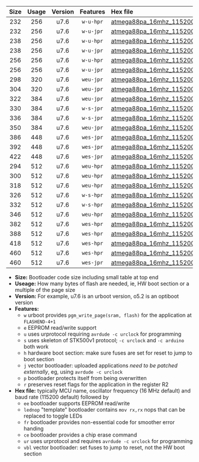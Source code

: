 |Size|Usage|Version|Features|Hex file|
|:-:|:-:|:-:|:-:|:--|
|232|256|u7.6|`w-u-hpr`|[atmega88pa_16mhz_115200bps_ur.hex](https://raw.githubusercontent.com/stefanrueger/urboot/main/bootloaders/atmega88pa/fcpu_16mhz/115200_bps/atmega88pa_16mhz_115200bps_ur.hex)|
|232|256|u7.6|`w-u-jpr`|[atmega88pa_16mhz_115200bps_ur_vbl.hex](https://raw.githubusercontent.com/stefanrueger/urboot/main/bootloaders/atmega88pa/fcpu_16mhz/115200_bps/atmega88pa_16mhz_115200bps_ur_vbl.hex)|
|238|256|u7.6|`w-u-hpr`|[atmega88pa_16mhz_115200bps_lednop_ur.hex](https://raw.githubusercontent.com/stefanrueger/urboot/main/bootloaders/atmega88pa/fcpu_16mhz/115200_bps/atmega88pa_16mhz_115200bps_lednop_ur.hex)|
|238|256|u7.6|`w-u-jpr`|[atmega88pa_16mhz_115200bps_lednop_ur_vbl.hex](https://raw.githubusercontent.com/stefanrueger/urboot/main/bootloaders/atmega88pa/fcpu_16mhz/115200_bps/atmega88pa_16mhz_115200bps_lednop_ur_vbl.hex)|
|256|256|u7.6|`w-u-hpr`|[atmega88pa_16mhz_115200bps_lednop_fr_ur.hex](https://raw.githubusercontent.com/stefanrueger/urboot/main/bootloaders/atmega88pa/fcpu_16mhz/115200_bps/atmega88pa_16mhz_115200bps_lednop_fr_ur.hex)|
|256|256|u7.6|`w-u-jpr`|[atmega88pa_16mhz_115200bps_lednop_fr_ur_vbl.hex](https://raw.githubusercontent.com/stefanrueger/urboot/main/bootloaders/atmega88pa/fcpu_16mhz/115200_bps/atmega88pa_16mhz_115200bps_lednop_fr_ur_vbl.hex)|
|298|320|u7.6|`weu-jpr`|[atmega88pa_16mhz_115200bps_ee_ur_vbl.hex](https://raw.githubusercontent.com/stefanrueger/urboot/main/bootloaders/atmega88pa/fcpu_16mhz/115200_bps/atmega88pa_16mhz_115200bps_ee_ur_vbl.hex)|
|304|320|u7.6|`weu-jpr`|[atmega88pa_16mhz_115200bps_ee_lednop_ur_vbl.hex](https://raw.githubusercontent.com/stefanrueger/urboot/main/bootloaders/atmega88pa/fcpu_16mhz/115200_bps/atmega88pa_16mhz_115200bps_ee_lednop_ur_vbl.hex)|
|322|384|u7.6|`weu-jpr`|[atmega88pa_16mhz_115200bps_ee_lednop_fr_ur_vbl.hex](https://raw.githubusercontent.com/stefanrueger/urboot/main/bootloaders/atmega88pa/fcpu_16mhz/115200_bps/atmega88pa_16mhz_115200bps_ee_lednop_fr_ur_vbl.hex)|
|330|384|u7.6|`w-s-jpr`|[atmega88pa_16mhz_115200bps_vbl.hex](https://raw.githubusercontent.com/stefanrueger/urboot/main/bootloaders/atmega88pa/fcpu_16mhz/115200_bps/atmega88pa_16mhz_115200bps_vbl.hex)|
|336|384|u7.6|`w-s-jpr`|[atmega88pa_16mhz_115200bps_lednop_vbl.hex](https://raw.githubusercontent.com/stefanrueger/urboot/main/bootloaders/atmega88pa/fcpu_16mhz/115200_bps/atmega88pa_16mhz_115200bps_lednop_vbl.hex)|
|350|384|u7.6|`weu-jpr`|[atmega88pa_16mhz_115200bps_ee_lednop_fr_ce_ur_vbl.hex](https://raw.githubusercontent.com/stefanrueger/urboot/main/bootloaders/atmega88pa/fcpu_16mhz/115200_bps/atmega88pa_16mhz_115200bps_ee_lednop_fr_ce_ur_vbl.hex)|
|386|448|u7.6|`wes-jpr`|[atmega88pa_16mhz_115200bps_ee_vbl.hex](https://raw.githubusercontent.com/stefanrueger/urboot/main/bootloaders/atmega88pa/fcpu_16mhz/115200_bps/atmega88pa_16mhz_115200bps_ee_vbl.hex)|
|392|448|u7.6|`wes-jpr`|[atmega88pa_16mhz_115200bps_ee_lednop_vbl.hex](https://raw.githubusercontent.com/stefanrueger/urboot/main/bootloaders/atmega88pa/fcpu_16mhz/115200_bps/atmega88pa_16mhz_115200bps_ee_lednop_vbl.hex)|
|422|448|u7.6|`wes-jpr`|[atmega88pa_16mhz_115200bps_ee_lednop_fr_vbl.hex](https://raw.githubusercontent.com/stefanrueger/urboot/main/bootloaders/atmega88pa/fcpu_16mhz/115200_bps/atmega88pa_16mhz_115200bps_ee_lednop_fr_vbl.hex)|
|294|512|u7.6|`weu-hpr`|[atmega88pa_16mhz_115200bps_ee_ur.hex](https://raw.githubusercontent.com/stefanrueger/urboot/main/bootloaders/atmega88pa/fcpu_16mhz/115200_bps/atmega88pa_16mhz_115200bps_ee_ur.hex)|
|300|512|u7.6|`weu-hpr`|[atmega88pa_16mhz_115200bps_ee_lednop_ur.hex](https://raw.githubusercontent.com/stefanrueger/urboot/main/bootloaders/atmega88pa/fcpu_16mhz/115200_bps/atmega88pa_16mhz_115200bps_ee_lednop_ur.hex)|
|318|512|u7.6|`weu-hpr`|[atmega88pa_16mhz_115200bps_ee_lednop_fr_ur.hex](https://raw.githubusercontent.com/stefanrueger/urboot/main/bootloaders/atmega88pa/fcpu_16mhz/115200_bps/atmega88pa_16mhz_115200bps_ee_lednop_fr_ur.hex)|
|326|512|u7.6|`w-s-hpr`|[atmega88pa_16mhz_115200bps.hex](https://raw.githubusercontent.com/stefanrueger/urboot/main/bootloaders/atmega88pa/fcpu_16mhz/115200_bps/atmega88pa_16mhz_115200bps.hex)|
|332|512|u7.6|`w-s-hpr`|[atmega88pa_16mhz_115200bps_lednop.hex](https://raw.githubusercontent.com/stefanrueger/urboot/main/bootloaders/atmega88pa/fcpu_16mhz/115200_bps/atmega88pa_16mhz_115200bps_lednop.hex)|
|346|512|u7.6|`weu-hpr`|[atmega88pa_16mhz_115200bps_ee_lednop_fr_ce_ur.hex](https://raw.githubusercontent.com/stefanrueger/urboot/main/bootloaders/atmega88pa/fcpu_16mhz/115200_bps/atmega88pa_16mhz_115200bps_ee_lednop_fr_ce_ur.hex)|
|382|512|u7.6|`wes-hpr`|[atmega88pa_16mhz_115200bps_ee.hex](https://raw.githubusercontent.com/stefanrueger/urboot/main/bootloaders/atmega88pa/fcpu_16mhz/115200_bps/atmega88pa_16mhz_115200bps_ee.hex)|
|388|512|u7.6|`wes-hpr`|[atmega88pa_16mhz_115200bps_ee_lednop.hex](https://raw.githubusercontent.com/stefanrueger/urboot/main/bootloaders/atmega88pa/fcpu_16mhz/115200_bps/atmega88pa_16mhz_115200bps_ee_lednop.hex)|
|418|512|u7.6|`wes-hpr`|[atmega88pa_16mhz_115200bps_ee_lednop_fr.hex](https://raw.githubusercontent.com/stefanrueger/urboot/main/bootloaders/atmega88pa/fcpu_16mhz/115200_bps/atmega88pa_16mhz_115200bps_ee_lednop_fr.hex)|
|460|512|u7.6|`wes-hpr`|[atmega88pa_16mhz_115200bps_ee_lednop_fr_ce.hex](https://raw.githubusercontent.com/stefanrueger/urboot/main/bootloaders/atmega88pa/fcpu_16mhz/115200_bps/atmega88pa_16mhz_115200bps_ee_lednop_fr_ce.hex)|
|460|512|u7.6|`wes-jpr`|[atmega88pa_16mhz_115200bps_ee_lednop_fr_ce_vbl.hex](https://raw.githubusercontent.com/stefanrueger/urboot/main/bootloaders/atmega88pa/fcpu_16mhz/115200_bps/atmega88pa_16mhz_115200bps_ee_lednop_fr_ce_vbl.hex)|

- **Size:** Bootloader code size including small table at top end
- **Useage:** How many bytes of flash are needed, ie, HW boot section or a multiple of the page size
- **Version:** For example, u7.6 is an urboot version, o5.2 is an optiboot version
- **Features:**
  + `w` urboot provides `pgm_write_page(sram, flash)` for the application at `FLASHEND-4+1`
  + `e` EEPROM read/write support
  + `u` uses urprotocol requiring `avrdude -c urclock` for programming
  + `s` uses skeleton of STK500v1 protocol; `-c urclock` and `-c arduino` both work
  + `h` hardware boot section: make sure fuses are set for reset to jump to boot section
  + `j` vector bootloader: uploaded applications *need to be patched externally*, eg, using `avrdude -c urclock`
  + `p` bootloader protects itself from being overwritten
  + `r` preserves reset flags for the application in the register R2
- **Hex file:** typically MCU name, oscillator frequency (16 MHz default) and baud rate (115200 default) followed by
  + `ee` bootloader supports EEPROM read/write
  + `lednop` "template" bootloader contains `mov rx,rx` nops that can be replaced to toggle LEDs
  + `fr` bootloader provides non-essential code for smoother error handing
  + `ce` bootloader provides a chip erase command
  + `ur` uses urprotocol and requires `avrdude -c urclock` for programming
  + `vbl` vector bootloader: set fuses to jump to reset, not the HW boot section
